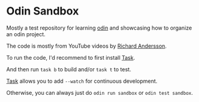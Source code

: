 # Odin Sandbox

Mostly a test repository for learning [odin](https://odinlang) and showcasing how to organize an odin project.

The code is mostly from YouTube videos by [Richard Andersson](https://www.youtube.com/@mccGoNZooo).

To run the code, I'd recommend to first install [Task](https://taskfile.dev).

And then run `task b` to build and/or `task t` to test.

[Task](https://taskfile.dev) allows you to add `--watch` for continuous development.

Otherwise, you can always just do `odin run sandbox` or `odin test sandbox`.
